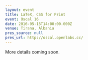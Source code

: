 ```yaml
---
layout: event
title: LaTeX, CSS for Print
event: Oscal 16
date: 2016-05-15T14:00:00.000Z
venue: Tirana, Albania
pres_source: null
pres_url: http://oscal.openlabs.cc/
---
```


More details coming soon.
